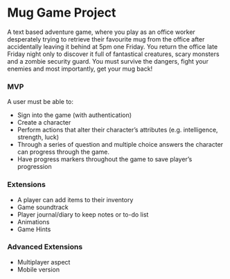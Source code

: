<h1>Mug Game Project</h1>

A text based adventure game, where you play as an office worker desperately trying to retrieve their favourite mug from the office after accidentally leaving it behind at 5pm one Friday. You return the office late Friday night only to discover it full of fantastical creatures, scary monsters and a zombie security guard. You must survive the dangers, fight your enemies and most importantly, get your mug back!

<h3>MVP</h3>

A user must be able to:

- Sign into the game (with authentication)
- Create a character
- Perform actions that alter their character’s attributes (e.g. intelligence, strength, luck)
- Through a series of question and multiple choice answers the character can progress through the game.
- Have progress markers throughout the game to save player’s progression


<h3>Extensions</h3>

- A player can add items to their inventory
- Game soundtrack
- Player journal/diary to keep notes or to-do list
- Animations
- Game Hints


<h3>Advanced Extensions</h3>

- Multiplayer aspect
- Mobile version
